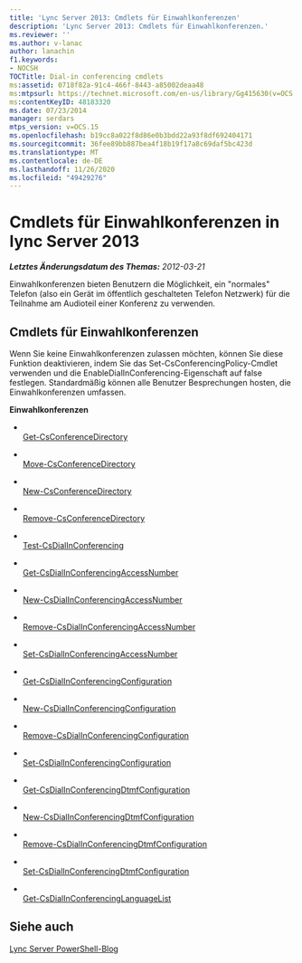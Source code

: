 ```yaml
---
title: 'Lync Server 2013: Cmdlets für Einwahlkonferenzen'
description: 'Lync Server 2013: Cmdlets für Einwahlkonferenzen.'
ms.reviewer: ''
ms.author: v-lanac
author: lanachin
f1.keywords:
- NOCSH
TOCTitle: Dial-in conferencing cmdlets
ms:assetid: 0718f82a-91c4-466f-8443-a85002deaa48
ms:mtpsurl: https://technet.microsoft.com/en-us/library/Gg415630(v=OCS.15)
ms:contentKeyID: 48183320
ms.date: 07/23/2014
manager: serdars
mtps_version: v=OCS.15
ms.openlocfilehash: b19cc8a022f8d86e0b3bdd22a93f8df692404171
ms.sourcegitcommit: 36fee89bb887bea4f18b19f17a8c69daf5bc423d
ms.translationtype: MT
ms.contentlocale: de-DE
ms.lasthandoff: 11/26/2020
ms.locfileid: "49429276"
---
```

# <a name="dial-in-conferencing-cmdlets-in-lync-server-2013"></a>Cmdlets für Einwahlkonferenzen in lync Server 2013

<div data-xmlns="http://www.w3.org/1999/xhtml">

<div class="topic" data-xmlns="http://www.w3.org/1999/xhtml" data-msxsl="urn:schemas-microsoft-com:xslt" data-cs="https://msdn.microsoft.com/">

<div data-asp="https://msdn2.microsoft.com/asp">



</div>

<div id="mainSection">

<div id="mainBody">

<span> </span>

_**Letztes Änderungsdatum des Themas:** 2012-03-21_

Einwahlkonferenzen bieten Benutzern die Möglichkeit, ein "normales" Telefon (also ein Gerät im öffentlich geschalteten Telefon Netzwerk) für die Teilnahme am Audioteil einer Konferenz zu verwenden.

<div>

## <a name="dial-in-conferencing-cmdlets"></a>Cmdlets für Einwahlkonferenzen

Wenn Sie keine Einwahlkonferenzen zulassen möchten, können Sie diese Funktion deaktivieren, indem Sie das Set-CsConferencingPolicy-Cmdlet verwenden und die EnableDialInConferencing-Eigenschaft auf false festlegen. Standardmäßig können alle Benutzer Besprechungen hosten, die Einwahlkonferenzen umfassen.

**Einwahlkonferenzen**

  - <span></span>  
    [Get-CsConferenceDirectory](https://technet.microsoft.com/library/Gg425771(v=OCS.15))

  - <span></span>  
    [Move-CsConferenceDirectory](https://technet.microsoft.com/library/Gg412968(v=OCS.15))

  - <span></span>  
    [New-CsConferenceDirectory](https://technet.microsoft.com/library/Gg413080(v=OCS.15))

  - <span></span>  
    [Remove-CsConferenceDirectory](rehttps://technet.microsoft.com/library/Gg412968(v=OCS.15))

<!-- end list -->

  - <span></span>  
    [Test-CsDialInConferencing](https://technet.microsoft.com/library/Gg399013(v=OCS.15))

<!-- end list -->

  - <span></span>  
    [Get-CsDialInConferencingAccessNumber](https://technet.microsoft.com/library/Gg413015(v=OCS.15))

  - <span></span>  
    [New-CsDialInConferencingAccessNumber](https://technet.microsoft.com/library/Gg398818(v=OCS.15))

  - <span></span>  
    [Remove-CsDialInConferencingAccessNumber](https://technet.microsoft.com/library/Gg412782(v=OCS.15))

  - <span></span>  
    [Set-CsDialInConferencingAccessNumber](https://technet.microsoft.com/library/Gg425770(v=OCS.15))

<!-- end list -->

  - <span></span>  
    [Get-CsDialInConferencingConfiguration](https://technet.microsoft.com/library/Gg398575(v=OCS.15))

  - <span></span>  
    [New-CsDialInConferencingConfiguration](https://technet.microsoft.com/library/Gg412816(v=OCS.15))

  - <span></span>  
    [Remove-CsDialInConferencingConfiguration](https://technet.microsoft.com/library/Gg398174(v=OCS.15))

  - <span></span>  
    [Set-CsDialInConferencingConfiguration](https://technet.microsoft.com/library/Gg425825(v=OCS.15))

<!-- end list -->

  - <span></span>  
    [Get-CsDialInConferencingDtmfConfiguration](https://technet.microsoft.com/library/Gg398578(v=OCS.15))

  - <span></span>  
    [New-CsDialInConferencingDtmfConfiguration](https://technet.microsoft.com/library/Gg425792(v=OCS.15))

  - <span></span>  
    [Remove-CsDialInConferencingDtmfConfiguration](https://technet.microsoft.com/library/Gg425894(v=OCS.15))

  - <span></span>  
    [Set-CsDialInConferencingDtmfConfiguration](https://technet.microsoft.com/library/Gg398860(v=OCS.15))

<!-- end list -->

  - <span></span>  
    [Get-CsDialInConferencingLanguageList](https://technet.microsoft.com/library/Gg425869(v=OCS.15))

</div>

<div>

## <a name="see-also"></a>Siehe auch


[Lync Server PowerShell-Blog](https://go.microsoft.com/fwlink/p/?linkid=203150)  
  

</div>

</div>

<span> </span>

</div>

</div>

</div>

